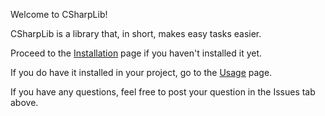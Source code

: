 Welcome to CSharpLib!

CSharpLib is a library that, in short, makes easy tasks easier.

Proceed to the [Installation](https://github.com/sudopigeek/CSharpLib/wiki/Installation) page if you haven't installed it yet.

If you do have it installed in your project, go to the [Usage](https://github.com/sudopigeek/CSharpLib/wiki/Usage) page.

If you have any questions, feel free to post your question in the Issues tab above.

